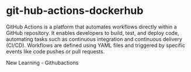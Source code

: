 # git-hub-actions-dockerhub
GitHub Actions is a platform that automates workflows directly within a GitHub repository. It enables developers to build, test, and deploy code, automating tasks such as continuous integration and continuous delivery (CI/CD). Workflows are defined using YAML files and triggered by specific events like code pushes or pull requests. 

New Learning - Githubactions
